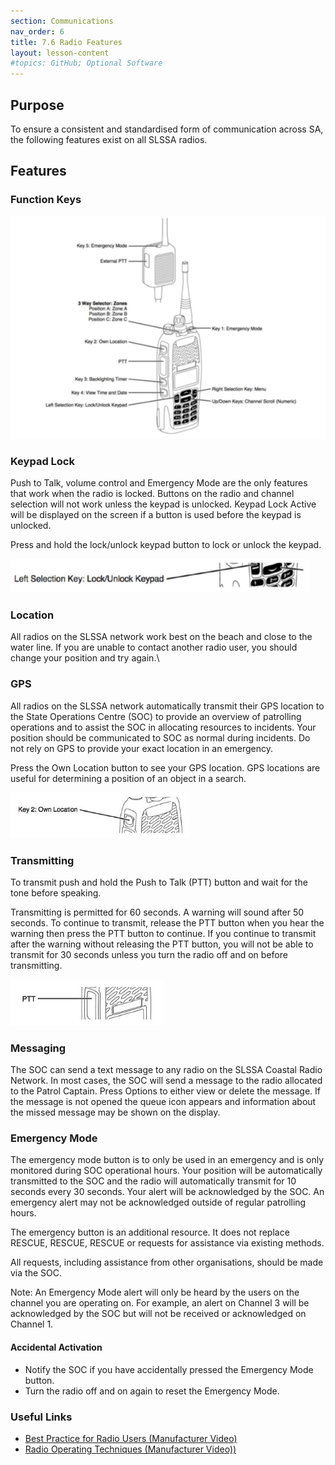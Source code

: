 ```yaml
---
section: Communications
nav_order: 6
title: 7.6 Radio Features
layout: lesson-content
#topics: GitHub; Optional Software
---
```


## Purpose

To ensure a consistent and standardised form of communication across SA, the following features exist on all SLSSA radios.

## Features

### Function Keys

![Function Keys](../images/7-6-Function-Keys.png)
 
### Keypad Lock
Push to Talk, volume control and Emergency Mode are the only features that work when the radio is locked. Buttons on the radio and channel selection will not work unless the keypad is unlocked. Keypad Lock Active will be displayed on the screen if a button is used before the keypad is unlocked.

Press and hold the lock/unlock keypad button to lock or unlock the keypad.

![Keypad Lock](../images/7-6-Keypad-Lock.png)


### Location

All radios on the SLSSA network work best on the beach and close to the water line. If you are unable to contact another radio user, you should change your position and try again.\

### GPS
All radios on the SLSSA network automatically transmit their GPS location to the State Operations Centre (SOC) to provide an overview of patrolling operations and to assist the SOC in allocating resources to incidents. Your position should be communicated to SOC as normal during incidents. Do not rely on GPS to provide your exact location in an emergency.

Press the Own Location button to see your GPS location. GPS locations are useful for determining a position of an object in a search.

![GPS Button](../images/7-6-GPS-Button.png)

### Transmitting
To transmit push and hold the Push to Talk (PTT) button and wait for the tone before speaking.

Transmitting is permitted for 60 seconds. A warning will sound after 50 seconds. To continue to transmit, release the PTT button when you hear the warning then press the PTT button to continue. If you continue to transmit after the warning without releasing the PTT button, you will not be able to transmit for 30 seconds unless you turn the radio off and on before transmitting.

![PTT Button](../images/7-6-PTT-Button.png)

### Messaging
The SOC can send a text message to any radio on the SLSSA Coastal Radio Network. In most cases, the SOC will send a message to the radio allocated to the Patrol Captain. Press Options to either view or delete the message. If the message is not opened the queue icon appears and information about the missed message may be shown on the display.

### Emergency Mode
The emergency mode button is to only be used in an emergency and is only monitored during SOC operational hours. Your position will be automatically transmitted to the SOC and the radio will automatically transmit for 10 seconds every 30 seconds. Your alert will be acknowledged by the SOC. An emergency alert may not be acknowledged outside of regular patrolling hours.

The emergency button is an additional resource. It does not replace RESCUE, RESCUE, RESCUE or requests for assistance via existing methods.

All requests, including assistance from other organisations, should be made via the SOC.

Note: An Emergency Mode alert will only be heard by the users on the channel you are operating on. For example, an alert on Channel 3 will be acknowledged by the SOC but will not be received or acknowledged on Channel 1.

#### Accidental Activation
- Notify the SOC if you have accidentally pressed the Emergency Mode button. 
- Turn the radio off and on again to reset the Emergency Mode.

### Useful Links
- [Best Practice for Radio Users (Manufacturer Video)](http://www.youtube.com/watch?v=u_Pu0bPM1Is)
- [Radio Operating Techniques (Manufacturer Video))](http://www.youtube.com/watch?v=Ib6Aw-Jh-Wc)